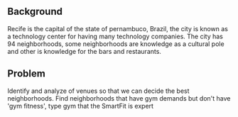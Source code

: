 
## Background
Recife is the capital of the state of pernambuco, Brazil, the city is known as a technology center for having many technology companies. The city has 94 neighborhoods, some neighborhoods are knowledge as a cultural pole and other is knowledge for the bars and restaurants.

## Problem
Identify and analyze of venues so that we can decide the best neighborhoods. Find neighborhoods that have gym demands but don't have 'gym fitness', type gym that the SmartFit is expert
